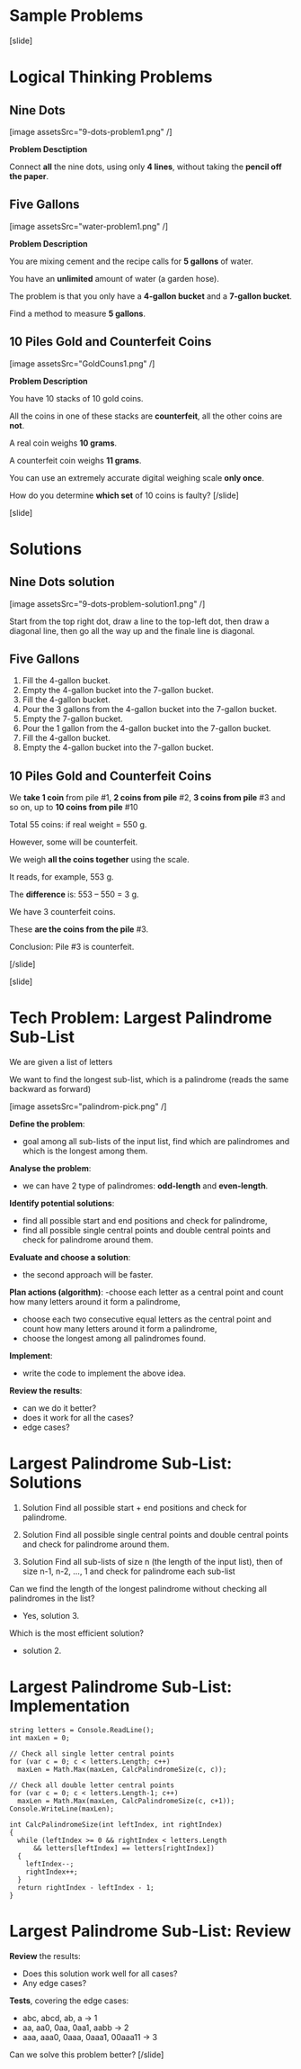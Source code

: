 # Sample Problems

[slide]
# Logical Thinking Problems

## Nine Dots

[image assetsSrc="9-dots-problem1.png" /]

**Problem Desctiption**

Connect **all** the nine dots, using only **4 lines**, without taking the **pencil off the paper**.

## Five Gallons

[image assetsSrc="water-problem1.png" /]

**Problem Description**

You are mixing cement and the recipe calls for **5 gallons** of water.

You have an **unlimited** amount of water (a garden hose).

The problem is that you only have a **4-gallon bucket** and a **7-gallon bucket**.

Find a method to measure **5 gallons**.

## 10 Piles Gold and Counterfeit Coins

[image assetsSrc="GoldCouns1.png" /]

**Problem Description**

You have 10 stacks of 10 gold coins.

All the coins in one of these stacks are **counterfeit**, all the other coins are **not**.

A real coin weighs **10 grams**.

A counterfeit coin weighs **11 grams**.

You can use an extremely accurate digital weighing scale **only once**.

How do you determine **which set** of 10 coins is faulty?
[/slide]

[slide]
# Solutions

## Nine Dots solution
[image assetsSrc="9-dots-problem-solution1.png" /]

Start from the top right dot, draw a line to the top-left dot, then draw a diagonal line, then go all the way up and the finale line is diagonal.

## Five Gallons

1. Fill the 4-gallon bucket.
2. Empty the 4-gallon bucket into the 7-gallon bucket.
3. Fill the 4-gallon bucket.
4. Pour the 3 gallons from the 4-gallon bucket into the 7-gallon bucket.
5. Empty the 7-gallon bucket.
6. Pour the 1 gallon from the 4-gallon bucket into the 7-gallon bucket.
7. Fill the 4-gallon bucket.
8. Empty the 4-gallon bucket into the 7-gallon bucket.

## 10 Piles Gold and Counterfeit Coins

We **take 1 coin** from pile \#1, **2 coins from pile** \#2, **3 coins from pile** \#3 and so on, up to **10 coins from pile** \#10

Total 55 coins: if real weight = 550 g.

However, some will be counterfeit.

We weigh **all the coins together** using the scale.

It reads, for example, 553 g.

The **difference** is: 553 – 550 = 3 g.

We have 3 counterfeit coins.

These **are the coins from the pile** \#3.

Conclusion: Pile #3 is counterfeit.

[/slide]

[slide]
# Tech Problem: Largest Palindrome Sub-List

We are given a list of letters

We want to find the longest sub-list, which is a palindrome (reads the same backward as forward)

[image assetsSrc="palindrom-pick.png" /]

**Define the problem**:
- goal among all sub-lists of the input list, find which are palindromes and which is the longest among them.

**Analyse the problem**:
- we can have 2 type of palindromes: **odd-length** and **even-length**.

**Identify potential solutions**: 
- find all possible start and end positions and check for palindrome,
- find all possible single central points and double central points and check for palindrome around them.

**Evaluate and choose a solution**:
- the second approach will be faster.

**Plan actions (algorithm)**:
-choose each letter as a central point and count how many letters around it form a palindrome,
- choose each two consecutive equal letters as the central point and count how many letters around it form a palindrome,
- choose the longest among all palindromes found.

**Implement**: 
- write the code to implement the above idea.

**Review the results**:
- can we do it better?
- does it work for all the cases?
- edge cases?

# Largest Palindrome Sub-List: Solutions

1. Solution Find all possible start + end positions and check for palindrome.

2. Solution Find all possible single central points and double central points and check for palindrome around them.

3. Solution Find all sub-lists of size n (the length of the input list), then of size n-1, n-2, …, 1 and check for palindrome each sub-list

Can we find the length of the longest palindrome without checking all palindromes in the list? 
-  Yes, solution 3.

Which is the most efficient solution?
- solution 2.

# Largest Palindrome Sub-List: Implementation

```
string letters = Console.ReadLine();
int maxLen = 0;

// Check all single letter central points
for (var c = 0; c < letters.Length; c++)
  maxLen = Math.Max(maxLen, CalcPalindromeSize(c, c));

// Check all double letter central points
for (var c = 0; c < letters.Length-1; c++)
  maxLen = Math.Max(maxLen, CalcPalindromeSize(c, c+1));
Console.WriteLine(maxLen);

int CalcPalindromeSize(int leftIndex, int rightIndex)
{
  while (leftIndex >= 0 && rightIndex < letters.Length
      && letters[leftIndex] == letters[rightIndex])
  {
    leftIndex--;
    rightIndex++;
  }
  return rightIndex - leftIndex - 1;
}
```

# Largest Palindrome Sub-List: Review

**Review** the results:
- Does this solution work well for all cases?
- Any edge cases?

**Tests**, covering the edge cases:
- abc, abcd, ab, a -\> 1
- aa, aa0, 0aa, 0aa1, aabb -\> 2
- aaa, aaa0, 0aaa, 0aaa1, 00aaa11 -\> 3

Can we solve this problem better?
[/slide]
